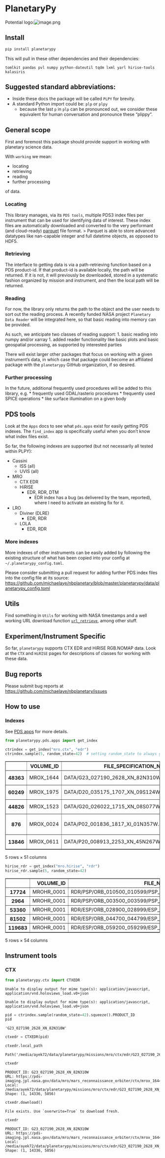 PlanetaryPy
================

<!-- WARNING: THIS FILE WAS AUTOGENERATED! DO NOT EDIT! -->

Potential
logo:![image.png](images/epilup_with_python_logo_with_axis.png)

## Install

``` bash
pip install planetarypy
```

This will pull in these other dependencies and their dependencies:

`tomlkit pandas pvl numpy python-dateutil tqdm lxml yarl hirise-tools kalasiris`

## Suggested standard abbreviations:

- Inside these docs the package will be called `PLPY` for brevity.
- A standard Python import could be: `plp` or `plpy`
  - because the last `p` in `plp` can be pronounced out, we consider
    these equivalent for human conversation and pronounce these
    “plippy”.

## General scope

First and foremost this package should provide support in working with
planetary science data.

With `working` we mean:

- locating
- retrieving
- reading
- further processing

of data.

### Locating

This library manages, via its `PDS tools`, multiple PDS3 index files per
instrument that can be used for identifying data of interest. These
index files are automatically downloaded and converted to the very
performant (and cloud-ready)
[parquet](https://pandas.pydata.org/pandas-docs/stable/reference/api/pandas.read_parquet.html)
file format. \> Parquet is able to store advanced datatypes like
nan-capable integer and full datetime objects, as opposed to HDF5.

### Retrieving

The interface to getting data is via a path-retrieving function based on
a PDS product-id. If that product-id is available locally, the path will
be returned. If it is not, it will previously be downloaded, stored in a
systematic fashion organized by mission and instrument, and then the
local path will be returned.

### Reading

For now, the library only returns the path to the object and the user
needs to sort out the reading process. A recently funded NASA project
`Planetary Data Reader` will be integrated here, so that basic reading
into memory can be provided.

As such, we anticipate two classes of reading support: 1. basic reading
into numpy and/or xarray 1. added reader functionality like basic plots
and basic geospatial processing, as supported by interested parties

There will exist larger other packages that focus on working with a
given instrument’s data, in which case that package could become an
affiliated package with the `planetarypy` GitHub organization, if so
desired.

### Further processing

In the future, additional frequently used procedures will be added to
this library, e.g. \* frequently used GDAL/rasterio procedures \*
frequently used SPICE operations \* like surface illumination on a given
body

## PDS tools

Look at the `Apps` docs to see what `pds.apps` exist for easily getting
PDS indexes. The `find_index` app is specifically useful when you don’t
know what index files exist.

So far, the following indexes are supported (but not necessarily all
tested within PLPY):

- Cassini
  - ISS (all)
  - UVIS (all)
- MRO
  - CTX EDR
  - HiRISE
    - EDR, RDR, DTM
      - EDR index has a bug (as delivered by the team, reported), where
        I need to activate an existing fix for it.
- LRO
  - Diviner (DLRE)
    - EDR, RDR
  - LOLA
    - EDR, RDR

### More indexes

More indexes of other instruments can be easily added by following the
existing structure of what has been copied into your config at
`~/.planetarypy_config.toml`.

Please consider submitting a pull request for adding further PDS index
files into the config file at its source:
https://github.com/michaelaye/nbplanetary/blob/master/planetarypy/data/planetarypy_config.toml

## Utils

Find something in `Utils` for working with NASA timestamps and a well
working URL download function
[`url_retrieve`](https://michaelaye.github.io/nbplanetary/utils.html#url_retrieve),
among other stuff.

## Experiment/Instrument Specific

So far, `planetarypy` supports CTX EDR and HiRISE RGB.NOMAP data. Look
at the `CTX` and `HiRISE` pages for descriptions of classes for working
with these data.

## Bug reports

Please submit bug reports at
https://github.com/michaelaye/nbplanetary/issues

## How to use

### Indexes

See [PDS apps](02c_pds.apps.ipynb) for more details.

``` python
from planetarypy.pds.apps import get_index
```

``` python
ctrindex = get_index("mro.ctx", "edr")
ctrindex.sample(5, random_state=42)  # setting random_state to always get same files for docs
```

<div>
<style scoped>
    .dataframe tbody tr th:only-of-type {
        vertical-align: middle;
    }

    .dataframe tbody tr th {
        vertical-align: top;
    }

    .dataframe thead th {
        text-align: right;
    }
</style>
<table border="1" class="dataframe">
  <thead>
    <tr style="text-align: right;">
      <th></th>
      <th>VOLUME_ID</th>
      <th>FILE_SPECIFICATION_NAME</th>
      <th>ORIGINAL_PRODUCT_ID</th>
      <th>PRODUCT_ID</th>
      <th>IMAGE_TIME</th>
      <th>INSTRUMENT_ID</th>
      <th>INSTRUMENT_MODE_ID</th>
      <th>LINE_SAMPLES</th>
      <th>LINES</th>
      <th>SPATIAL_SUMMING</th>
      <th>...</th>
      <th>SUB_SOLAR_LATITUDE</th>
      <th>SUB_SPACECRAFT_LONGITUDE</th>
      <th>SUB_SPACECRAFT_LATITUDE</th>
      <th>SOLAR_DISTANCE</th>
      <th>SOLAR_LONGITUDE</th>
      <th>LOCAL_TIME</th>
      <th>IMAGE_SKEW_ANGLE</th>
      <th>RATIONALE_DESC</th>
      <th>DATA_QUALITY_DESC</th>
      <th>ORBIT_NUMBER</th>
    </tr>
  </thead>
  <tbody>
    <tr>
      <th>48363</th>
      <td>MROX_1644</td>
      <td>DATA/G23_027190_2628_XN_82N310W.IMG</td>
      <td>4A_04_1088023D00</td>
      <td>G23_027190_2628_XN_82N310W</td>
      <td>2012-05-15 04:26:34.083</td>
      <td>CTX</td>
      <td>NIFL</td>
      <td>5056</td>
      <td>14336</td>
      <td>1</td>
      <td>...</td>
      <td>23.72</td>
      <td>312.68</td>
      <td>82.73</td>
      <td>243468130.7</td>
      <td>110.63</td>
      <td>14.00</td>
      <td>89.9</td>
      <td>Ride-along with CRISM</td>
      <td>OK</td>
      <td>27190</td>
    </tr>
    <tr>
      <th>60249</th>
      <td>MROX_1975</td>
      <td>DATA/D20_035175_1707_XN_09S124W.IMG</td>
      <td>4A_04_10B002EF00</td>
      <td>D20_035175_1707_XN_09S124W</td>
      <td>2014-01-27 09:01:31.930</td>
      <td>CTX</td>
      <td>NIFL</td>
      <td>5056</td>
      <td>7168</td>
      <td>1</td>
      <td>...</td>
      <td>25.17</td>
      <td>124.81</td>
      <td>-9.42</td>
      <td>248796288.2</td>
      <td>81.75</td>
      <td>15.32</td>
      <td>90.1</td>
      <td>Ride-along with HiRISE</td>
      <td>OK</td>
      <td>35175</td>
    </tr>
    <tr>
      <th>44826</th>
      <td>MROX_1523</td>
      <td>DATA/G20_026022_1715_XN_08S077W.IMG</td>
      <td>4A_04_108201B600</td>
      <td>G20_026022_1715_XN_08S077W</td>
      <td>2012-02-14 03:43:49.376</td>
      <td>CTX</td>
      <td>NIFL</td>
      <td>5056</td>
      <td>29696</td>
      <td>1</td>
      <td>...</td>
      <td>23.87</td>
      <td>76.75</td>
      <td>-8.46</td>
      <td>249223463.0</td>
      <td>70.28</td>
      <td>15.03</td>
      <td>90.9</td>
      <td>Ride-along with HiRISE</td>
      <td>OK</td>
      <td>26022</td>
    </tr>
    <tr>
      <th>876</th>
      <td>MROX_0024</td>
      <td>DATA/P02_001836_1817_XI_01N357W.IMG</td>
      <td>4A_04_1007015700</td>
      <td>P02_001836_1817_XI_01N357W</td>
      <td>2006-12-17 12:17:16.003</td>
      <td>CTX</td>
      <td>ITL</td>
      <td>5056</td>
      <td>234</td>
      <td>1</td>
      <td>...</td>
      <td>11.73</td>
      <td>357.10</td>
      <td>0.17</td>
      <td>229386257.7</td>
      <td>151.83</td>
      <td>15.63</td>
      <td>90.2</td>
      <td>Relation of dark mesa material and ridges in M...</td>
      <td>ERROR</td>
      <td>1836</td>
    </tr>
    <tr>
      <th>13846</th>
      <td>MROX_0611</td>
      <td>DATA/P20_008913_2253_XN_45N267W.IMG</td>
      <td>4A_04_102A027300</td>
      <td>P20_008913_2253_XN_45N267W</td>
      <td>2008-06-21 00:17:00.225</td>
      <td>CTX</td>
      <td>NIFL</td>
      <td>5056</td>
      <td>21504</td>
      <td>1</td>
      <td>...</td>
      <td>25.44</td>
      <td>266.78</td>
      <td>45.37</td>
      <td>248097019.0</td>
      <td>88.14</td>
      <td>15.13</td>
      <td>89.9</td>
      <td>Ride-along with HiRISE</td>
      <td>OK</td>
      <td>8913</td>
    </tr>
  </tbody>
</table>
<p>5 rows × 51 columns</p>
</div>

``` python
hirise_rdr = get_index("mro.hirise", "rdr")
hirise_rdr.sample(5, random_state=42)
```

<div>
<style scoped>
    .dataframe tbody tr th:only-of-type {
        vertical-align: middle;
    }

    .dataframe tbody tr th {
        vertical-align: top;
    }

    .dataframe thead th {
        text-align: right;
    }
</style>
<table border="1" class="dataframe">
  <thead>
    <tr style="text-align: right;">
      <th></th>
      <th>VOLUME_ID</th>
      <th>FILE_NAME_SPECIFICATION</th>
      <th>INSTRUMENT_HOST_ID</th>
      <th>INSTRUMENT_ID</th>
      <th>OBSERVATION_ID</th>
      <th>PRODUCT_ID</th>
      <th>PRODUCT_VERSION_ID</th>
      <th>TARGET_NAME</th>
      <th>ORBIT_NUMBER</th>
      <th>MISSION_PHASE_NAME</th>
      <th>...</th>
      <th>LINE_PROJECTION_OFFSET</th>
      <th>SAMPLE_PROJECTION_OFFSET</th>
      <th>CORNER1_LATITUDE</th>
      <th>CORNER1_LONGITUDE</th>
      <th>CORNER2_LATITUDE</th>
      <th>CORNER2_LONGITUDE</th>
      <th>CORNER3_LATITUDE</th>
      <th>CORNER3_LONGITUDE</th>
      <th>CORNER4_LATITUDE</th>
      <th>CORNER4_LONGITUDE</th>
    </tr>
  </thead>
  <tbody>
    <tr>
      <th>17724</th>
      <td>MROHR_0001</td>
      <td>RDR/PSP/ORB_010500_010599/PSP_010580_2115/PSP_...</td>
      <td>MRO</td>
      <td>HIRISE</td>
      <td>PSP_010580_2115</td>
      <td>PSP_010580_2115_RED</td>
      <td>2</td>
      <td>MARS</td>
      <td>10580</td>
      <td>Primary Science Phase</td>
      <td>...</td>
      <td>7363560.0</td>
      <td>-25472900.0</td>
      <td>30.9561</td>
      <td>304.379</td>
      <td>30.9448</td>
      <td>304.262</td>
      <td>31.0917</td>
      <td>304.240</td>
      <td>31.1030</td>
      <td>304.358</td>
    </tr>
    <tr>
      <th>2964</th>
      <td>MROHR_0001</td>
      <td>RDR/PSP/ORB_003500_003599/PSP_003519_0950/PSP_...</td>
      <td>MRO</td>
      <td>HIRISE</td>
      <td>PSP_003519_0950</td>
      <td>PSP_003519_0950_RED</td>
      <td>2</td>
      <td>MARS</td>
      <td>3519</td>
      <td>Primary Science Phase</td>
      <td>...</td>
      <td>-554006.0</td>
      <td>13544.5</td>
      <td>-85.2476</td>
      <td>181.385</td>
      <td>-85.3015</td>
      <td>180.594</td>
      <td>-85.1038</td>
      <td>178.725</td>
      <td>-85.0520</td>
      <td>179.504</td>
    </tr>
    <tr>
      <th>53360</th>
      <td>MROHR_0001</td>
      <td>RDR/ESP/ORB_028900_028999/ESP_028997_0945/ESP_...</td>
      <td>MRO</td>
      <td>HIRISE</td>
      <td>ESP_028997_0945</td>
      <td>ESP_028997_0945_COLOR</td>
      <td>1</td>
      <td>MARS</td>
      <td>28997</td>
      <td>Extended Science Phase</td>
      <td>...</td>
      <td>-124310.0</td>
      <td>-508464.0</td>
      <td>-85.5280</td>
      <td>105.028</td>
      <td>-85.5372</td>
      <td>104.843</td>
      <td>-85.2871</td>
      <td>102.919</td>
      <td>-85.2784</td>
      <td>103.098</td>
    </tr>
    <tr>
      <th>81502</th>
      <td>MROHR_0001</td>
      <td>RDR/ESP/ORB_044700_044799/ESP_044724_1480/ESP_...</td>
      <td>MRO</td>
      <td>HIRISE</td>
      <td>ESP_044724_1480</td>
      <td>ESP_044724_1480_COLOR</td>
      <td>1</td>
      <td>MARS</td>
      <td>44724</td>
      <td>Extended Science Phase</td>
      <td>...</td>
      <td>-3727530.0</td>
      <td>-1381090.0</td>
      <td>-31.8762</td>
      <td>193.542</td>
      <td>-31.8781</td>
      <td>193.521</td>
      <td>-31.4914</td>
      <td>193.472</td>
      <td>-31.4895</td>
      <td>193.493</td>
    </tr>
    <tr>
      <th>119683</th>
      <td>MROHR_0001</td>
      <td>RDR/ESP/ORB_059200_059299/ESP_059292_1310/ESP_...</td>
      <td>MRO</td>
      <td>HIRISE</td>
      <td>ESP_059292_1310</td>
      <td>ESP_059292_1310_RED</td>
      <td>1</td>
      <td>MARS</td>
      <td>59292</td>
      <td>Extended Science Phase</td>
      <td>...</td>
      <td>-11438078.0</td>
      <td>-17117128.0</td>
      <td>-48.5358</td>
      <td>282.545</td>
      <td>-48.5439</td>
      <td>282.423</td>
      <td>-48.3930</td>
      <td>282.401</td>
      <td>-48.3849</td>
      <td>282.522</td>
    </tr>
  </tbody>
</table>
<p>5 rows × 54 columns</p>
</div>

## Instrument tools

### CTX

``` python
from planetarypy.ctx import CTXEDR
```

    Unable to display output for mime type(s): application/javascript, application/vnd.holoviews_load.v0+json

    Unable to display output for mime type(s): application/javascript, application/vnd.holoviews_load.v0+json

<style>.bk-root, .bk-root .bk:before, .bk-root .bk:after {
  font-family: var(--jp-ui-font-size1);
  font-size: var(--jp-ui-font-size1);
  color: var(--jp-ui-font-color1);
}
</style>

``` python
pid = ctrindex.sample(random_state=42).squeeze().PRODUCT_ID
pid
```

    'G23_027190_2628_XN_82N310W'

``` python
ctxedr = CTXEDR(pid)
```

``` python
ctxedr.local_path
```

    Path('/media/ayek72/data/planetarypy/missions/mro/ctx/edr/G23_027190_2628_XN_82N310W/G23_027190_2628_XN_82N310W.IMG')

``` python
ctxedr
```

    PRODUCT_ID: G23_027190_2628_XN_82N310W
    URL: https://pds-imaging.jpl.nasa.gov/data/mro/mars_reconnaissance_orbiter/ctx/mrox_1644/data/G23_027190_2628_XN_82N310W.IMG
    Local: /media/ayek72/data/planetarypy/missions/mro/ctx/edr/G23_027190_2628_XN_82N310W/G23_027190_2628_XN_82N310W.IMG
    Shape: (1, 14336, 5056)

``` python
ctxedr.download()
```

    File exists. Use `overwrite=True` to download fresh.

``` python
ctxedr
```

    PRODUCT_ID: G23_027190_2628_XN_82N310W
    URL: https://pds-imaging.jpl.nasa.gov/data/mro/mars_reconnaissance_orbiter/ctx/mrox_1644/data/G23_027190_2628_XN_82N310W.IMG
    Local: /media/ayek72/data/planetarypy/missions/mro/ctx/edr/G23_027190_2628_XN_82N310W/G23_027190_2628_XN_82N310W.IMG
    Shape: (1, 14336, 5056)
